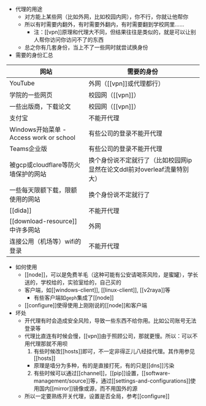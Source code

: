 - 代理的用途
    - 对方能上某些网（比如外网，比如校园内网），你不行，你就让他帮你
    - 所以有时需要内翻外，有时需要外翻内，有时需要翻到学校网里……
      - 注：[[vpn]]原理和代理大不同，但结果往往是类似的，就是可以让别人帮你访问你访问不了的东西
    - 总之你有几套身份，当上不了一些网时就尝试换身份
- 需要的身份汇总

|网站|需要的身份|
|-|-|
|YouTube|外网（[[vpn]]或代理都行）|
|学院的一些网页|校园网（[[vpn]]）|
|一些出版商，下载论文|校园网（[[vpn]]）|
|支付宝|不能开代理|
|Windows开始菜单 - Access work or school|有些公司的登录不能开代理|
|Teams企业版|有些公司的登录不能开代理|
|被gcp或cloudflare等防火墙保护的网站|换个身份说不定就行了（比如校园网ip显然在论文ddl前对overleaf流量特别大）|
|一些每天限额下载，限额使用的网站|换个身份说不定就行了|
|[[dida]]|不能开代理|
|[[download-resource]]中许多网站|外网|
|连接公用（机场等）wifi的登录|不能开代理
- 如何使用
  - [[node]]，可以是免费羊毛（这种可能有公安请喝茶风险，是蜜罐），学长送的，学校给的，实验室给的，自己买的
  - 客户端，如[[windows-client]], [[linux-client]], [[v2raya]]等
    - 有些客户端如`geph`集成了[[node]]
  - [[configure]]使得使用上刚刚说的[[node]]和客户端
- 坏处
  - 开代理有时会造成安全风险，导致一些东西不给你用。比如公司账号无法登录等
  - 代理比直连有时候会慢，[[vpn]]由于照顾公司，那就更慢。所以：可以不用代理那就不用呗
    1. 有些时候改[[hosts]]即可，不一定非得正儿八经挂代理。其作用参见[[hosts]]
      - 原理是墙分为多种，有的是直接打死，有的只是[[dns]]污染
    2. 有些时候可以通过[[channel]]，[[pip]]设置，[[software-management/source]]等，通过[[settings-and-configurations]]使用国内[[mirror]]镜像或源，而不用国外的源
  - 所以一定要熟练开关代理，设置是否全局，参考[[configure]]